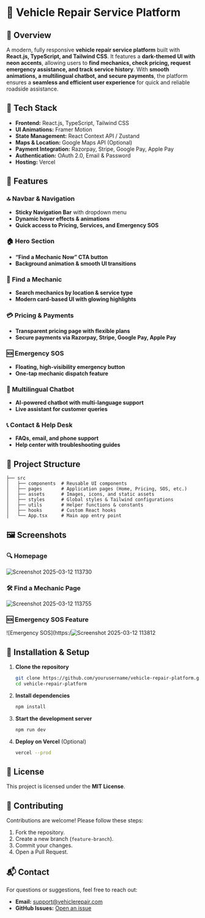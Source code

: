 # 🚗 Vehicle Repair Service Platform

## 📌 Overview
A modern, fully responsive **vehicle repair service platform** built with **React.js, TypeScript, and Tailwind CSS**. It features a **dark-themed UI with neon accents**, allowing users to **find mechanics, check pricing, request emergency assistance, and track service history**. With **smooth animations, a multilingual chatbot, and secure payments**, the platform ensures a **seamless and efficient user experience** for quick and reliable roadside assistance.

## 🎨 Tech Stack
- **Frontend:** React.js, TypeScript, Tailwind CSS
- **UI Animations:** Framer Motion
- **State Management:** React Context API / Zustand
- **Maps & Location:** Google Maps API (Optional)
- **Payment Integration:** Razorpay, Stripe, Google Pay, Apple Pay
- **Authentication:** OAuth 2.0, Email & Password
- **Hosting:** Vercel

## 🚀 Features
### 🔝 Navbar & Navigation
- **Sticky Navigation Bar** with dropdown menu
- **Dynamic hover effects & animations**
- **Quick access to Pricing, Services, and Emergency SOS**

### 🏠 Hero Section
- **“Find a Mechanic Now” CTA button**
- **Background animation & smooth UI transitions**

### 🔎 Find a Mechanic
- **Search mechanics by location & service type**
- **Modern card-based UI with glowing highlights**

### 💳 Pricing & Payments
- **Transparent pricing page with flexible plans**
- **Secure payments via Razorpay, Stripe, Google Pay, Apple Pay**

### 🆘 Emergency SOS
- **Floating, high-visibility emergency button**
- **One-tap mechanic dispatch feature**

### 💬 Multilingual Chatbot
- **AI-powered chatbot with multi-language support**
- **Live assistant for customer queries**

### 📞 Contact & Help Desk
- **FAQs, email, and phone support**
- **Help center with troubleshooting guides**

## 📂 Project Structure
```
├── src
│   ├── components  # Reusable UI components
│   ├── pages       # Application pages (Home, Pricing, SOS, etc.)
│   ├── assets      # Images, icons, and static assets
│   ├── styles      # Global styles & Tailwind configurations
│   ├── utils       # Helper functions & constants
│   ├── hooks       # Custom React hooks
│   └── App.tsx     # Main app entry point
```
## 🖼 **Screenshots**  

### **🔍 Homepage**
![Screenshot 2025-03-12 113730](https://github.com/user-attachments/assets/4dd6a24a-900e-4535-a4ff-fd520f791073)


### **🛠 Find a Mechanic Page**
![Screenshot 2025-03-12 113755](https://github.com/user-attachments/assets/71de370e-a886-4dad-bdae-291c35599d4b)


### **🆘 Emergency SOS Feature**
![Emergency SOS](https:/![Screenshot 2025-03-12 113812](https://github.com/user-attachments/assets/0ac25f23-d675-4c61-90ba-15a46dc646c9)


## 🔧 Installation & Setup
1. **Clone the repository**
   ```bash
   git clone https://github.com/yourusername/vehicle-repair-platform.git
   cd vehicle-repair-platform
   ```
2. **Install dependencies**
   ```bash
   npm install
   ```
3. **Start the development server**
   ```bash
   npm run dev
   ```
4. **Deploy on Vercel** (Optional)
   ```bash
   vercel --prod
   ```

## 📜 License
This project is licensed under the **MIT License**.

## 🤝 Contributing
Contributions are welcome! Please follow these steps:
1. Fork the repository.
2. Create a new branch (`feature-branch`).
3. Commit your changes.
4. Open a Pull Request.

## 📬 Contact
For questions or suggestions, feel free to reach out:
- **Email:** support@vehiclerepair.com
- **GitHub Issues:** [Open an issue](https://github.com/yourusername/vehicle-repair-platform/issues)
